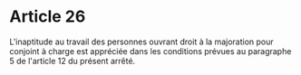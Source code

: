# Article 26

L'inaptitude au travail des personnes ouvrant droit à la majoration pour conjoint à charge est appréciée dans les conditions prévues au paragraphe 5 de l'article 12 du présent arrêté.

